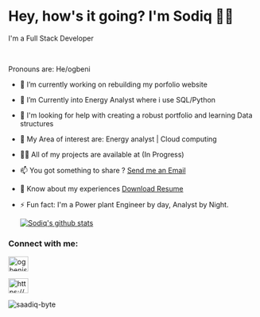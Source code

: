

<h1>Hey, how's it going? I'm Sodiq 👋🏾</h1>
<P> I'm a Full Stack Developer</P> <br>
<P>Pronouns are: He/ogbeni</P>

<!--
**Saadiq-Byte/saadiq-Byte** is a ✨ _special_ ✨ repository because its `README.md` (this file) appears on your GitHub profile :-->

  
- 🔭 I’m currently working on rebuilding my porfolio website

- 🌱 I’m Currently into Energy Analyst where i use SQL/Python

-  🤔 I'm looking for help with creating a robust portfolio and learning Data structures

- 👯 My Area of interest are: Energy analyst | Cloud computing 

- 👨‍💻 All of my projects are available at (In Progress)

- 📫 You got something to share ? <a href="mailto:badejosodiq11@gmail.com">Send  me an Email</a>

- 📄 Know about my experiences <a href="https://drive.google.com/file/d/1LloztEkLoL09S1qciKZfFfKrFRVttDAs/view?usp=sharing" class="button">Download Resume</a>

- ⚡ Fun fact: I'm a Power plant Engineer by day, Analyst by Night.
   
  [![Sodiq's github stats](https://github-readme-stats.vercel.app/api?username=saadiq-byte&count_private=true&show_icons=true&theme=material-palenight)](https://github.com/saadiq-byte/github-readme-stats)
  
<!-- social section  -->
<h3 align="left">Connect with me:</h3> 

<!-- twitter link profie -->
<a href="https://twitter.com/ogbenisodiq" target="blank"><img align="center" src="https://raw.githubusercontent.com/rahuldkjain/github-profile-readme-generator/master/src/images/icons/Social/twitter.svg" alt="ogbenisodiq" height="30" width="40" /></a> 


<!-- codepan link profile -->
<a href="https://codepen.io/https://codepen.io/code_engineer" target="blank"><img align="center" src="https://raw.githubusercontent.com/rahuldkjain/github-profile-readme-generator/master/src/images/icons/Social/codepen.svg" alt="https://codepen.io/code_engineer" height="30" width="40" /></a>

<!--profile visit count  -->
<p align="left"> <img src="https://komarev.com/ghpvc/?username=saadiq-byte&label=Profile%20views&color=0e75b6&style=flat" alt="saadiq-byte" /> </p>
